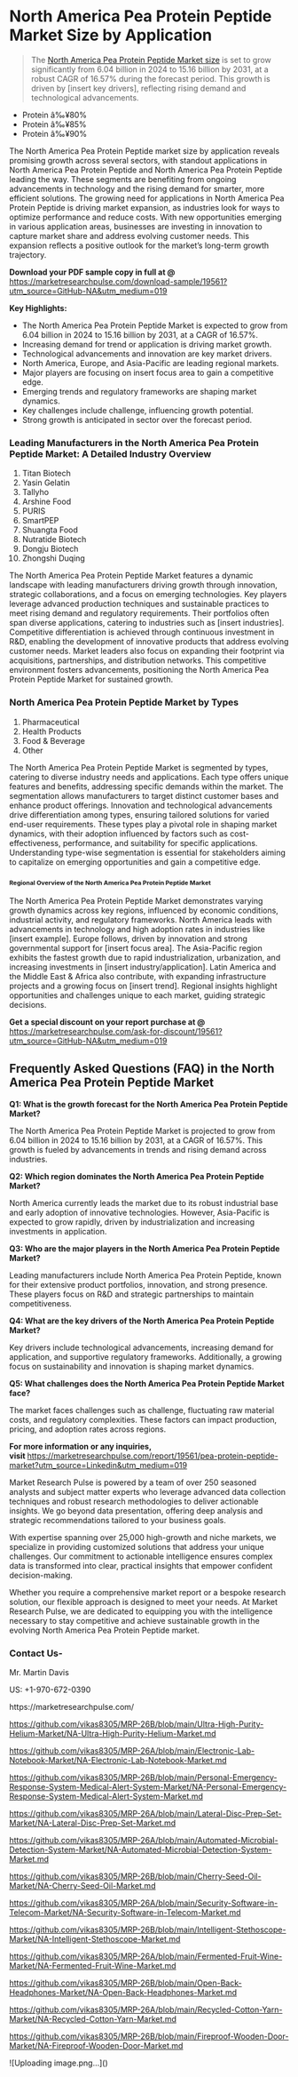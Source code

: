 <h1>North America Pea Protein Peptide Market&nbsp;Size by Application</h1><blockquote><p>The <a href="https://marketresearchpulse.com/download-sample/19561?utm_source=GitHub-NA&amp;utm_medium=019">North America Pea Protein Peptide Market size</a> is set to grow significantly from 6.04 billion in 2024 to 15.16 billion by 2031, at a robust CAGR of 16.57% during the forecast period. This growth is driven by [insert key drivers], reflecting rising demand and technological advancements.</p></blockquote><ul><li>Protein â‰¥80%<li> Protein â‰¥85%<li> Protein â‰¥90%</li></ul><p>The North America Pea Protein Peptide market size by application reveals promising growth across several sectors, with standout applications in North America Pea Protein Peptide and North America Pea Protein Peptide leading the way. These segments are benefiting from ongoing advancements in technology and the rising demand for smarter, more efficient solutions. The growing need for applications in North America Pea Protein Peptide is driving market expansion, as industries look for ways to optimize performance and reduce costs. With new opportunities emerging in various application areas, businesses are investing in innovation to capture market share and address evolving customer needs. This expansion reflects a positive outlook for the market’s long-term growth trajectory.</p><p><strong>Download your PDF sample copy in full at @ </strong><a href="https://marketresearchpulse.com/download-sample/19561?utm_source=GitHub-NA&amp;utm_medium=019">https://marketresearchpulse.com/download-sample/19561?utm_source=GitHub-NA&amp;utm_medium=019</a></p><p><strong>Key Highlights: </strong></p><ul><li>The North America Pea Protein Peptide Market is expected to grow from 6.04 billion in 2024 to 15.16 billion by 2031, at a CAGR of 16.57%.</li><li>Increasing demand for trend or application is driving market growth.</li><li>Technological advancements and innovation are key market drivers.</li><li>North America, Europe, and Asia-Pacific are leading regional markets.</li><li>Major players are focusing on insert focus area to gain a competitive edge.</li><li>Emerging trends and regulatory frameworks are shaping market dynamics.</li><li>Key challenges include challenge, influencing growth potential.</li><li>Strong growth is anticipated in sector over the forecast period.</li></ul><h3>Leading Manufacturers in the North America Pea Protein Peptide Market: A Detailed Industry Overview</h3><ol><li>Titan Biotech</li><li>Yasin Gelatin</li><li>Tallyho</li><li>Arshine Food</li><li>PURIS</li><li>SmartPEP</li><li>Shuangta Food</li><li>Nutratide Biotech</li><li>Dongju Biotech</li><li>Zhongshi Duqing</li></ol><div class="flex max-w-full flex-col flex-grow"><div class="min-h-8 text-message flex w-full flex-col items-end gap-2 whitespace-normal break-words [.text-message+&amp;]:mt-5" dir="auto" data-message-author-role="assistant" data-message-id="fd8432e4-4910-450d-b182-61b7bfb0a01f" data-message-model-slug="gpt-4o"><div class="flex w-full flex-col gap-1 empty:hidden first:pt-[3px]"><div class="markdown prose w-full break-words dark:prose-invert light"><p>The North America Pea Protein Peptide Market features a dynamic landscape with leading manufacturers driving growth through innovation, strategic collaborations, and a focus on emerging technologies. Key players leverage advanced production techniques and sustainable practices to meet rising demand and regulatory requirements. Their portfolios often span diverse applications, catering to industries such as [insert industries]. Competitive differentiation is achieved through continuous investment in R&amp;D, enabling the development of innovative products that address evolving customer needs. Market leaders also focus on expanding their footprint via acquisitions, partnerships, and distribution networks. This competitive environment fosters advancements, positioning the North America Pea Protein Peptide Market for sustained growth.</p></div></div></div></div><h3>North America Pea Protein Peptide Market by Types</h3><ol><li>Pharmaceutical<li> Health Products<li> Food & Beverage<li> Other</li></ol><div class="flex max-w-full flex-col flex-grow"><div class="min-h-8 text-message flex w-full flex-col items-end gap-2 whitespace-normal break-words [.text-message+&amp;]:mt-5" dir="auto" data-message-author-role="assistant" data-message-id="084470be-0bb7-4664-bddf-5156b4f41249" data-message-model-slug="gpt-4o-mini"><div class="flex w-full flex-col gap-1 empty:hidden first:pt-[3px]"><div class="markdown prose w-full break-words dark:prose-invert light"><p>The North America Pea Protein Peptide Market is segmented by types, catering to diverse industry needs and applications. Each type offers unique features and benefits, addressing specific demands within the market. The segmentation allows manufacturers to target distinct customer bases and enhance product offerings. Innovation and technological advancements drive differentiation among types, ensuring tailored solutions for varied end-user requirements. These types play a pivotal role in shaping market dynamics, with their adoption influenced by factors such as cost-effectiveness, performance, and suitability for specific applications. Understanding type-wise segmentation is essential for stakeholders aiming to capitalize on emerging opportunities and gain a competitive edge.</p></div></div></div></div><h3><span style="font-size: 11px;">Regional Overview of the North America Pea Protein Peptide Market</span></h3><div class="flex max-w-full flex-col flex-grow"><div class="min-h-8 text-message flex w-full flex-col items-end gap-2 whitespace-normal break-words [.text-message+&amp;]:mt-5" dir="auto" data-message-author-role="assistant" data-message-id="e9038762-ce64-4e30-91c9-9bd413514231" data-message-model-slug="gpt-4o-mini"><div class="flex w-full flex-col gap-1 empty:hidden first:pt-[3px]"><div class="markdown prose w-full break-words dark:prose-invert light"><p>The North America Pea Protein Peptide Market demonstrates varying growth dynamics across key regions, influenced by economic conditions, industrial activity, and regulatory frameworks. North America leads with advancements in technology and high adoption rates in industries like [insert example]. Europe follows, driven by innovation and strong governmental support for [insert focus area]. The Asia-Pacific region exhibits the fastest growth due to rapid industrialization, urbanization, and increasing investments in [insert industry/application]. Latin America and the Middle East &amp; Africa also contribute, with expanding infrastructure projects and a growing focus on [insert trend]. Regional insights highlight opportunities and challenges unique to each market, guiding strategic decisions.</p></div></div></div></div><p><strong>Get a special discount on your report purchase at @ </strong><a href="https://marketresearchpulse.com/ask-for-discount/19561?utm_source=GitHub-NA&amp;utm_medium=019">https://marketresearchpulse.com/ask-for-discount/19561?utm_source=GitHub-NA&amp;utm_medium=019</a></p><h2>Frequently Asked Questions (FAQ) in the North America Pea Protein Peptide Market</h2><p><strong>Q1: What is the growth forecast for the North America Pea Protein Peptide Market?</strong></p><p>The North America Pea Protein Peptide Market is projected to grow from 6.04 billion in 2024 to 15.16 billion by 2031, at a CAGR of 16.57%. This growth is fueled by advancements in trends and rising demand across industries.</p><p><strong>Q2: Which region dominates the North America Pea Protein Peptide Market?</strong></p><p>North America currently leads the market due to its robust industrial base and early adoption of innovative technologies. However, Asia-Pacific is expected to grow rapidly, driven by industrialization and increasing investments in application.</p><p><strong>Q3: Who are the major players in the North America Pea Protein Peptide Market?</strong></p><p>Leading manufacturers include North America Pea Protein Peptide, known for their extensive product portfolios, innovation, and strong presence. These players focus on R&amp;D and strategic partnerships to maintain competitiveness.</p><p><strong>Q4: What are the key drivers of the North America Pea Protein Peptide Market?</strong></p><p>Key drivers include technological advancements, increasing demand for application, and supportive regulatory frameworks. Additionally, a growing focus on sustainability and innovation is shaping market dynamics.</p><p><strong>Q5: What challenges does the North America Pea Protein Peptide Market face?</strong></p><p>The market faces challenges such as challenge, fluctuating raw material costs, and regulatory complexities. These factors can impact production, pricing, and adoption rates across regions.</p><p><strong>For more information or any inquiries, visit&nbsp;</strong><a href="https://marketresearchpulse.com/report/19561/pea-protein-peptide-market?utm_source=Linkedin&utm_medium=019">https://marketresearchpulse.com/report/19561/pea-protein-peptide-market?utm_source=Linkedin&utm_medium=019</a></p><p>Market Research Pulse is powered by a team of over 250 seasoned analysts and subject matter experts who leverage advanced data collection techniques and robust research methodologies to deliver actionable insights. We go beyond data presentation, offering deep analysis and strategic recommendations tailored to your business goals.</p><p>With expertise spanning over 25,000 high-growth and niche markets, we specialize in providing customized solutions that address your unique challenges. Our commitment to actionable intelligence ensures complex data is transformed into clear, practical insights that empower confident decision-making.</p><p>Whether you require a comprehensive market report or a bespoke research solution, our flexible approach is designed to meet your needs. At Market Research Pulse, we are dedicated to equipping you with the intelligence necessary to stay competitive and achieve sustainable growth in the evolving North America Pea Protein Peptide market.</p><h3><strong>Contact Us-</strong></h3><p>Mr. Martin Davis</p><p>US: +1-970-672-0390</p><p>https://marketresearchpulse.com/</p><p><a href="https://github.com/vikas8305/MRP-26B/blob/main/Ultra-High-Purity-Helium-Market/NA-Ultra-High-Purity-Helium-Market.md">https://github.com/vikas8305/MRP-26B/blob/main/Ultra-High-Purity-Helium-Market/NA-Ultra-High-Purity-Helium-Market.md</a></p><p><a href="https://github.com/vikas8305/MRP-26A/blob/main/Electronic-Lab-Notebook-Market/NA-Electronic-Lab-Notebook-Market.md">https://github.com/vikas8305/MRP-26A/blob/main/Electronic-Lab-Notebook-Market/NA-Electronic-Lab-Notebook-Market.md</a></p><p><a href="https://github.com/vikas8305/MRP-26B/blob/main/Personal-Emergency-Response-System-Medical-Alert-System-Market/NA-Personal-Emergency-Response-System-Medical-Alert-System-Market.md">https://github.com/vikas8305/MRP-26B/blob/main/Personal-Emergency-Response-System-Medical-Alert-System-Market/NA-Personal-Emergency-Response-System-Medical-Alert-System-Market.md</a></p><p><a href="https://github.com/vikas8305/MRP-26A/blob/main/Lateral-Disc-Prep-Set-Market/NA-Lateral-Disc-Prep-Set-Market.md">https://github.com/vikas8305/MRP-26A/blob/main/Lateral-Disc-Prep-Set-Market/NA-Lateral-Disc-Prep-Set-Market.md</a></p><p><a href="https://github.com/vikas8305/MRP-26A/blob/main/Automated-Microbial-Detection-System-Market/NA-Automated-Microbial-Detection-System-Market.md">https://github.com/vikas8305/MRP-26A/blob/main/Automated-Microbial-Detection-System-Market/NA-Automated-Microbial-Detection-System-Market.md</a></p><p><a href="https://github.com/vikas8305/MRP-26B/blob/main/Cherry-Seed-Oil-Market/NA-Cherry-Seed-Oil-Market.md">https://github.com/vikas8305/MRP-26B/blob/main/Cherry-Seed-Oil-Market/NA-Cherry-Seed-Oil-Market.md</a></p><p><a href="https://github.com/vikas8305/MRP-26A/blob/main/Security-Software-in-Telecom-Market/NA-Security-Software-in-Telecom-Market.md">https://github.com/vikas8305/MRP-26A/blob/main/Security-Software-in-Telecom-Market/NA-Security-Software-in-Telecom-Market.md</a></p><p><a href="https://github.com/vikas8305/MRP-26B/blob/main/Intelligent-Stethoscope-Market/NA-Intelligent-Stethoscope-Market.md">https://github.com/vikas8305/MRP-26B/blob/main/Intelligent-Stethoscope-Market/NA-Intelligent-Stethoscope-Market.md</a></p><p><a href="https://github.com/vikas8305/MRP-26A/blob/main/Fermented-Fruit-Wine-Market/NA-Fermented-Fruit-Wine-Market.md">https://github.com/vikas8305/MRP-26A/blob/main/Fermented-Fruit-Wine-Market/NA-Fermented-Fruit-Wine-Market.md</a></p><p><a href="https://github.com/vikas8305/MRP-26B/blob/main/Open-Back-Headphones-Market/NA-Open-Back-Headphones-Market.md">https://github.com/vikas8305/MRP-26B/blob/main/Open-Back-Headphones-Market/NA-Open-Back-Headphones-Market.md</a></p><p><a href="https://github.com/vikas8305/MRP-26A/blob/main/Recycled-Cotton-Yarn-Market/NA-Recycled-Cotton-Yarn-Market.md">https://github.com/vikas8305/MRP-26A/blob/main/Recycled-Cotton-Yarn-Market/NA-Recycled-Cotton-Yarn-Market.md</a></p><p><a href="https://github.com/vikas8305/MRP-26B/blob/main/Fireproof-Wooden-Door-Market/NA-Fireproof-Wooden-Door-Market.md">https://github.com/vikas8305/MRP-26B/blob/main/Fireproof-Wooden-Door-Market/NA-Fireproof-Wooden-Door-Market.md</a></p>
![Uploading image.png…]()
